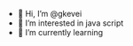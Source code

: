 - 👋 Hi, I’m @gkevei
- 👀 I’m interested in java script
- 🌱 I’m currently learning 
<!---
gkevei/gkevei is a ✨ special ✨ repository because its `README.md` (this file) appears on your GitHub profile.
You can click the Preview link to take a look at your changes.
--->
